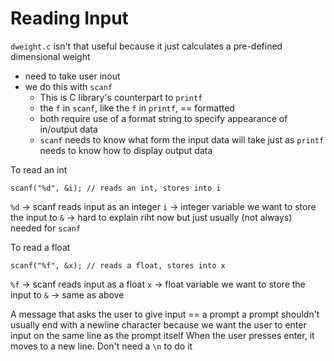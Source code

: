 # Reading Input
`dweight.c` isn't that useful because it just calculates a pre-defined dimensional weight
- need to take user inout
- we do this with `scanf`
  - This is C library's counterpart to `printf`
  - the `f` in `scanf`, like the `f` in `printf`, == formatted
  - both require use of a format string to specify appearance of in/output data
  - `scanf` needs to know what form the input data will take just as `printf` needs to know how to display output data

To read an int
```
scanf("%d", &i); // reads an int, stores into i
```
`%d` -> scanf reads input as an integer
`i` -> integer variable we want to store the input to
`&` -> hard to explain riht now but just usually (not always) needed for `scanf`

To read a float
```
scanf("%f", &x); // reads a float, stores into x
```
`%f` -> scanf reads input as a float
`x` -> float variable we want to store the input to
`&` -> same as above

A message that asks the user to give input == a prompt
a prompt shouldn't usually end with a newline character because we want the user to enter input on the same line as the prompt itself
When the user presses enter, it moves to a new line. Don't need a `\n` to do it
